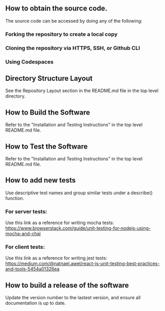 ## How to obtain the source code.
The source code can be accessed by doing any of the following:
### Forking the repository to create a local copy
### Cloning the repository via HTTPS, SSH, or Github CLI
### Using Codespaces

## Directory Structure Layout
See the Repository Layout section in the README.md file in the top level directory.

## How to Build the Software
Refer to the "Installation and Testing Instructions" in the top level README.md file.

## How to Test the Software
Refer to the "Installation and Testing Instructions" in the top level README.md file.

## How to add new tests
Use descriptive test names and group similar tests under a describe() function.

### For server tests:
Use this link as a reference for writing mocha tests: https://www.browserstack.com/guide/unit-testing-for-nodejs-using-mocha-and-chai

### For client tests:
Use this link as a reference for writing jest tests: https://medium.com/@natnael.awel/react-js-unit-testing-best-practices-and-tools-5454a01326ea

## How to build a release of the software
Update the version number to the lastest version, and ensure all documentation is up to date.
